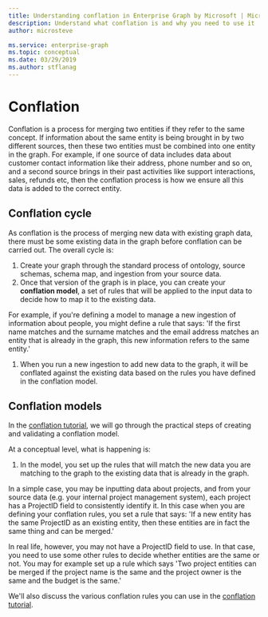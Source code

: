 ```yaml
---
title: Understanding conflation in Enterprise Graph by Microsoft | Microsoft Docs
description: Understand what conflation is and why you need to use it
author: microsteve

ms.service: enterprise-graph
ms.topic: conceptual
ms.date: 03/29/2019
ms.author: stflanag
---
```


# Conflation

Conflation is a process for merging two entities if they refer to the same concept. If information about the same entity is being brought in by two different sources, then these two entities must be combined into one entity in the graph. For example, if one source of data includes data about customer contact information like their address, phone number and so on, and a second source brings in their past activities like support interactions, sales, refunds etc, then the conflation process is how we ensure all this data is added to the correct entity.

## Conflation cycle

As conflation is the process of merging new data with existing graph data, there must be some existing data in the graph before conflation can be carried out. The overall cycle is:

1. Create your graph through the standard process of ontology, source schemas, schema map, and ingestion from your source data.
1. Once that version of the graph is in place, you can create your **conflation model**, a set of rules that will be applied to the input data to decide how to map it to the existing data.

For example, if you're defining a model to manage a new ingestion of information about people, you might define a rule that says: 'If the first name matches and the surname matches and the email address matches an entity that is already in the graph, this new information refers to the same entity.'

1. When you run a new ingestion to add new data to the graph, it will be conflated against the existing data based on the rules you have defined in the conflation model.

## Conflation models

In the [conflation tutorial](conflation-model-tutorial.md), we will go through the practical steps of creating and validating a conflation model. 

At a conceptual level, what is happening is:

1. In the model, you set up the rules that will match the new data you are matching to the graph to the existing data that is already in the graph.

In a simple case, you may be inputting data about projects, and from your source data (e.g. your internal project management system), each project has a ProjectID field to consistently identify it. In this case when you are defining your conflation rules, you set a rule that says: 'If a new entity has the same ProjectID as an existing entity, then these entities are in fact the same thing and can be merged.'

In real life, however, you may not have a ProjectID field to use. In that case, you need to use some other rules to decide whether entities are the same or not. You may for example set up a rule which says 'Two project entities can be merged if the project name is the same and the project owner is the same and the budget is the same.'

We'll also discuss the various conflation rules you can use in the [conflation tutorial](conflation-model-tutorial.md).
